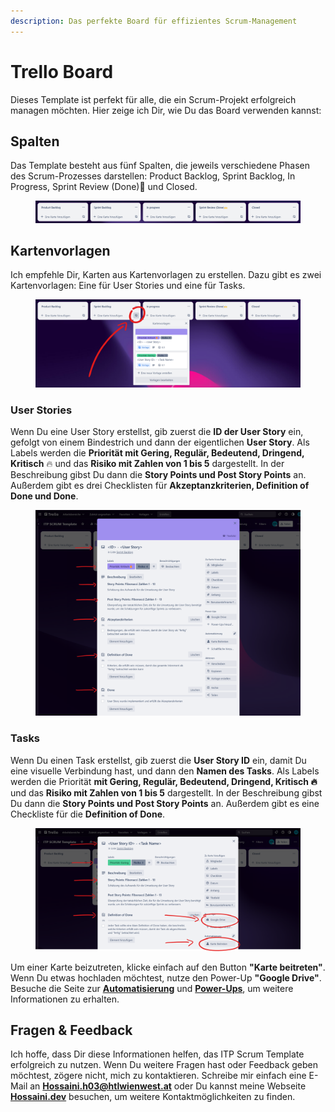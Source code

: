 ```yaml
---
description: Das perfekte Board für effizientes Scrum-Management
---
```


# Trello Board

Dieses Template ist perfekt für alle, die ein Scrum-Projekt erfolgreich managen möchten. Hier zeige ich Dir, wie Du das Board verwenden kannst:

## Spalten

Das Template besteht aus fünf Spalten, die jeweils verschiedene Phasen des Scrum-Prozesses darstellen: Product Backlog, Sprint Backlog, In Progress, Sprint Review (Done)🙌 und Closed.

<figure><img src="../.gitbook/assets/image (7).png" alt=""><figcaption></figcaption></figure>

## Kartenvorlagen

Ich empfehle Dir, Karten aus Kartenvorlagen zu erstellen. Dazu gibt es zwei Kartenvorlagen: Eine für User Stories und eine für Tasks.

<figure><img src="../.gitbook/assets/image.png" alt=""><figcaption></figcaption></figure>

### User Stories

Wenn Du eine User Story erstellst, gib zuerst die **ID der User Story** ein, gefolgt von einem Bindestrich und dann der eigentlichen **User Story**. Als Labels werden die **Priorität mit Gering, Regulär, Bedeutend, Dringend, Kritisch** 🔥 und das **Risiko mit Zahlen von 1 bis 5** dargestellt. In der Beschreibung gibst Du dann die **Story Points und Post Story Points** an. Außerdem gibt es drei Checklisten für **Akzeptanzkriterien, Definition of Done und Done**.

<figure><img src="../.gitbook/assets/image (3).png" alt=""><figcaption></figcaption></figure>

### Tasks

Wenn Du einen Task erstellst, gib zuerst die **User Story ID** ein, damit Du eine visuelle Verbindung hast, und dann den **Namen des Tasks**. Als Labels werden die Priorität **mit Gering, Regulär, Bedeutend, Dringend, Kritisch 🔥** und das **Risiko mit Zahlen von 1 bis 5** dargestellt. In der Beschreibung gibst Du dann die **Story Points und Post Story Points** an. Außerdem gibt es eine Checkliste für die **Definition of Done**.

<figure><img src="../.gitbook/assets/image (10).png" alt=""><figcaption></figcaption></figure>

Um einer Karte beizutreten, klicke einfach auf den Button **"Karte beitreten"**. Wenn Du etwas hochladen möchtest, nutze den Power-Up **"Google Drive"**. Besuche die Seite zur [**Automatisierung**](automatisierung.md) und [**Power-Ups**](power-ups.md), um weitere Informationen zu erhalten.

## Fragen & Feedback

Ich hoffe, dass Dir diese Informationen helfen, das ITP Scrum Template erfolgreich zu nutzen. Wenn Du weitere Fragen hast oder Feedback geben möchtest, zögere nicht, mich zu kontaktieren. Schreibe mir einfach eine E-Mail an [**Hossaini.h03@htlwienwest.at**](mailto:Hossaini.h03@htlwienwest.at?subject=ITP%20SCRUM%20Template) oder Du kannst meine Webseite [**Hossaini.dev**](https://hossaini.dev/) besuchen, um weitere Kontaktmöglichkeiten zu finden.
